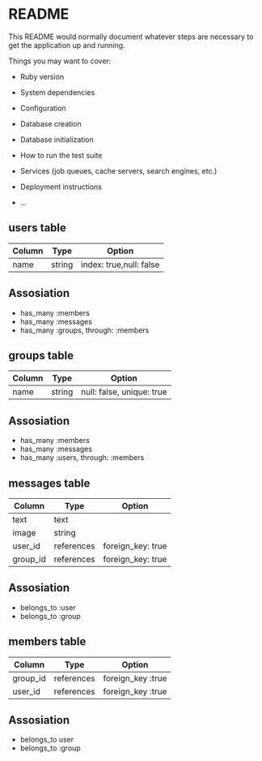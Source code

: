 # README

This README would normally document whatever steps are necessary to get the
application up and running.

Things you may want to cover:

* Ruby version

* System dependencies

* Configuration

* Database creation

* Database initialization

* How to run the test suite

* Services (job queues, cache servers, search engines, etc.)

* Deployment instructions

* ...

## users table
|Column|Type|Option|
|------|----|------|
|name|string|index: true,null: false|

## Assosiation
- has_many :members
- has_many :messages
- has_many :groups, through: :members

## groups table
|Column|Type|Option|
|------|----|------|
|name|string|null: false, unique: true|

## Assosiation
- has_many :members
- has_many :messages
- has_many :users, through: :members


## messages table
|Column|Type|Option|
|------|----|------|
|text|text||
|image|string||
|user_id|references|foreign_key: true|
|group_id|references|foreign_key: true|

## Assosiation
- belongs_to :user
- belongs_to :group

## members table
|Column|Type|Option|
|------|----|------|
|group_id|references|foreign_key :true
|user_id|references|foreign_key :true|

## Assosiation
- belongs_to user
- belongs_to :group
